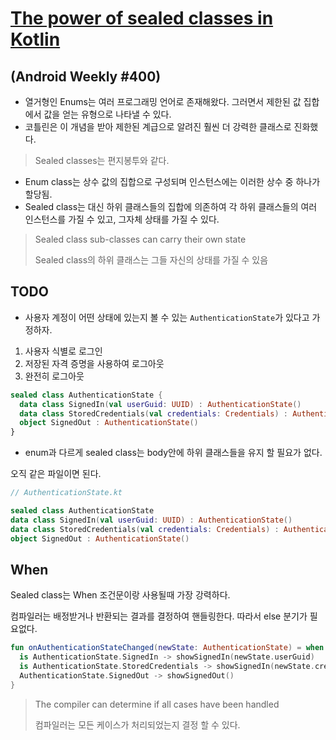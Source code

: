 # [The power of sealed classes in Kotlin](https://www.lordcodes.com/articles/the-power-of-sealed-classes-in-kotlin)

## (Android Weekly #400)

- 열거형인 Enums는 여러 프로그래밍 언어로 존재해왔다. 그러면서 제한된 값 집합에서 값을 얻는 유형으로 나타낼 수 있다.
- 코틀린은 이 개념을 받아 제한된 계급으로 알려진 훨씬 더 강력한 클래스로 진화했다.



> Sealed classes는 편지봉투와 같다. 



- Enum class는 상수 값의 집합으로 구성되며 인스턴스에는 이러한 상수 중 하나가 할당됨.
- Sealed class는 대신 하위 클래스들의 집합에 의존하여 각 하위 클래스들의 여러 인스턴스를 가질 수 있고, 그자체 상태를 가질 수 있다.


 > Sealed class sub-classes can carry their own state
 >
 > Sealed class의 하위 클래스는 그들 자신의 상태를 가질 수 있음



## TODO

- 사용자 계정이 어떤 상태에 있는지 볼 수 있는 ``AuthenticationState``가 있다고 가정하자.

1. 사용자 식별로 로그인
2. 저장된 자격 증명을 사용하여 로그아웃
3. 완전히 로그아웃

```kotlin
sealed class AuthenticationState {
  data class SignedIn(val userGuid: UUID) : AuthenticationState()
  data class StoredCredentials(val credentials: Credentials) : AuthenticationState()
  object SignedOut : AuthenticationState()
}
```



- enum과 다르게 sealed class는 body안에 하위 클래스들을 유지 할 필요가 없다.

오직 같은 파일이면 된다.

```kotlin
// AuthenticationState.kt

sealed class AuthenticationState
data class SignedIn(val userGuid: UUID) : AuthenticationState()
data class StoredCredentials(val credentials: Credentials) : AuthenticationState()
object SignedOut : AuthenticationState()
```



## When

Sealed class는 When 조건문이랑 사용될때 가장 강력하다.

컴파일러는 배정받거나 반환되는 결과를 결정하여 핸들링한다. 따라서 else 분기가 필요없다.

```kotlin
fun onAuthenticationStateChanged(newState: AuthenticationState) = when (newState) {
  is AuthenticationState.SignedIn -> showSignedIn(newState.userGuid)
  is AuthenticationState.StoredCredentials -> showSignedIn(newState.credentials)
  AuthenticationState.SignedOut -> showSignedOut()
}
```

> The compiler can determine if all cases have been handled
>
> 컴파일러는 모든 케이스가 처리되었는지 결정 할 수 있다.



